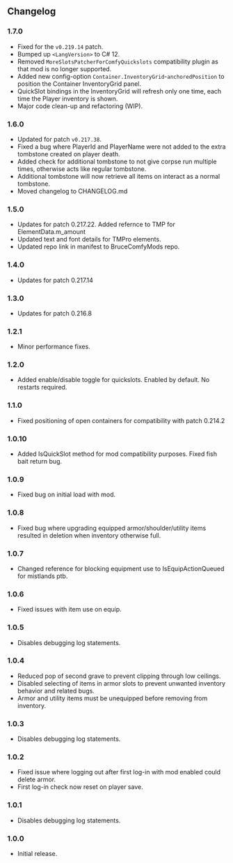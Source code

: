 ## Changelog

### 1.7.0

  * Fixed for the `v0.219.14` patch.
  * Bumped up `<LangVersion>` to C# 12.
  * Removed `MoreSlotsPatcherForComfyQuickslots` compatibility plugin as that mod is no longer supported.
  * Added new config-option `Container.InventoryGrid`-`anchoredPosition` to position the Container InventoryGrid panel.
  * QuickSlot bindings in the InventoryGrid will refresh only one time, each time the Player inventory is shown.
  * Major code clean-up and refactoring (WIP).

### 1.6.0

  * Updated for patch `v0.217.38`.
  * Fixed a bug where PlayerId and PlayerName were not added to the extra tombstone created on player death.
  * Added check for additional tombstone to not give corpse run multiple times, otherwise acts like regular tombstone.
  * Additional tombstone will now retrieve all items on interact as a normal tombstone.
  * Moved changelog to CHANGELOG.md

### 1.5.0

  * Updates for patch 0.217.22. Added refernce to TMP for ElementData.m_amount
  * Updated text and font details for TMPro elements.
  * Updated repo link in manifest to BruceComfyMods repo.

### 1.4.0

  * Updates for patch 0.217.14

### 1.3.0

  * Updates for patch 0.216.8

### 1.2.1

  * Minor performance fixes.

### 1.2.0

  * Added enable/disable toggle for quickslots. Enabled by default. No restarts required.

### 1.1.0

  * Fixed positioning of open containers for compatibility with patch 0.214.2

### 1.0.10

  * Added IsQuickSlot method for mod compatibility purposes. Fixed fish bait return bug.

### 1.0.9

  * Fixed bug on initial load with mod.

### 1.0.8

  * Fixed bug where upgrading equipped armor/shoulder/utility items resulted in deletion when inventory otherwise full.

### 1.0.7

  * Changed reference for blocking equipment use to IsEquipActionQueued for mistlands ptb.

### 1.0.6

  * Fixed issues with item use on equip.

### 1.0.5

  * Disables debugging log statements.

### 1.0.4

  * Reduced pop of second grave to prevent clipping through low ceilings.
  * Disabled selecting of items in armor slots to prevent unwanted inventory behavior and related bugs.
  * Armor and utility items must be unequipped before removing from inventory.

### 1.0.3

  * Disables debugging log statements.

### 1.0.2

  * Fixed issue where logging out after first log-in with mod enabled could delete armor.
  * First log-in check now reset on player save.

### 1.0.1

  * Disables debugging log statements.

### 1.0.0

  * Initial release.
